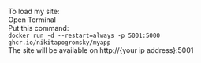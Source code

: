 To load my site:    
  Open Terminal     
  Put this command:     
    `docker run -d --restart=always -p 5001:5000 ghcr.io/nikitapogromsky/myapp`   
The site will be available on http://{your ip address}:5001    


